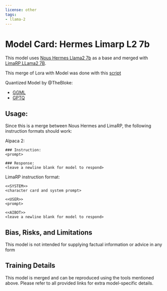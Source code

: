 ```yaml
---
license: other
tags:
- llama-2
---
```

# Model Card: Hermes Limarp L2 7b
This model uses [Nous Hermes Llama2 7b](https://huggingface.co/NousResearch/Nous-Hermes-llama-2-7b) as a base and merged with [LimaRP LLama2 7B](https://huggingface.co/lemonilia/limarp-llama2).

This merge of Lora with Model was done with this [script](https://github.com/zarakiquemparte/zaraki-tools/blob/main/apply-lora.py)

Quantized Model by @TheBloke:
- [GGML](https://huggingface.co/TheBloke/HermesLimaRP-L2-7B-GGML)
- [GPTQ](https://huggingface.co/TheBloke/HermesLimaRP-L2-7B-GPTQ)
  
## Usage:

Since this is a merge between Nous Hermes and LimaRP, the following instruction formats should work:

Alpaca 2:

```
### Instruction:
<prompt>

### Response:
<leave a newline blank for model to respond>
```

LimaRP instruction format:

```
<<SYSTEM>>
<character card and system prompt>

<<USER>>
<prompt>

<<AIBOT>>
<leave a newline blank for model to respond>
```

## Bias, Risks, and Limitations

This model is not intended for supplying factual information or advice in any form

## Training Details

This model is merged and can be reproduced using the tools mentioned above. Please refer to all provided links for extra model-specific details.